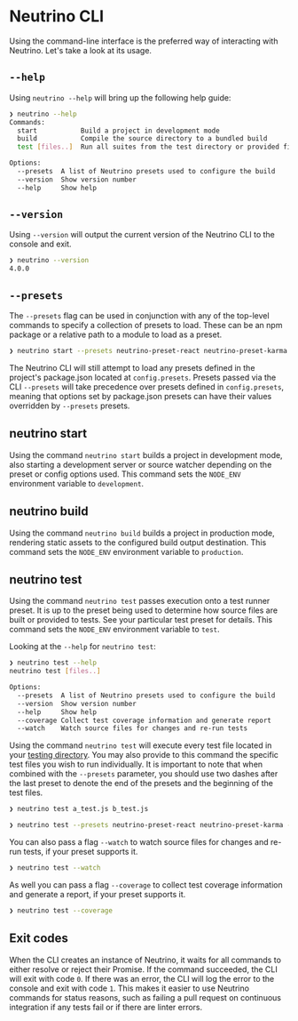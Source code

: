 # Neutrino CLI

Using the command-line interface is the preferred way of interacting with Neutrino. Let's take a look at its usage.

## `--help`

Using `neutrino --help` will bring up the following help guide:

```bash
❯ neutrino --help
Commands:
  start           Build a project in development mode
  build           Compile the source directory to a bundled build
  test [files..]  Run all suites from the test directory or provided files

Options:
  --presets  A list of Neutrino presets used to configure the build    [array] [default: []]
  --version  Show version number                                       [boolean]
  --help     Show help                                                 [boolean]
```

## `--version`

Using `--version` will output the current version of the Neutrino CLI to the console and exit.

```bash
❯ neutrino --version
4.0.0
```

## `--presets`

The `--presets` flag can be used in conjunction with any of the top-level commands to specify a collection of
presets to load. These can be an npm package or a relative path to a module to load as a preset.

```bash
❯ neutrino start --presets neutrino-preset-react neutrino-preset-karma
```

The Neutrino CLI will still attempt to load any presets defined in the project's package.json located at
`config.presets`. Presets passed via the CLI `--presets` will take precedence over presets defined in
`config.presets`, meaning that options set by package.json presets can have their values overridden by
`--presets` presets.

## neutrino start

Using the command `neutrino start` builds a project in development mode, also starting a development server or source
watcher depending on the preset or config options used. This command sets the `NODE_ENV` environment variable to
`development`.

## neutrino build

Using the command `neutrino build` builds a project in production mode, rendering static assets to the configured build
output destination. This command sets the `NODE_ENV` environment variable to `production`.

## neutrino test

Using the command `neutrino test` passes execution onto a test runner preset. It is up to the preset being used to
determine how source files are built or provided to tests. See your particular test preset for details. This
command sets the `NODE_ENV` environment variable to `test`.

Looking at the `--help` for `neutrino test`:

```bash
❯ neutrino test --help
neutrino test [files..]

Options:
  --presets  A list of Neutrino presets used to configure the build    [array] [default: []]
  --version  Show version number                                       [boolean]
  --help     Show help                                                 [boolean]
  --coverage Collect test coverage information and generate report     [boolean] [default: false]
  --watch    Watch source files for changes and re-run tests           [boolean] [default: false]
```

Using the command `neutrino test` will execute every test file located in your
[testing directory](/project-layout#Testing). You may also provide to this command the specific test files you wish
to run individually. It is important to note that when combined with the `--presets` parameter, you should use two
dashes after the last preset to denote the end of the presets and the beginning of the test files.

```bash
❯ neutrino test a_test.js b_test.js
```

```bash
❯ neutrino test --presets neutrino-preset-react neutrino-preset-karma -- a_test.js b_test.js
```

You can also pass a flag `--watch` to watch source files for changes and re-run tests, if your preset supports it.

```bash
❯ neutrino test --watch
```

As well you can pass a flag `--coverage` to collect test coverage information and generate a report, if your preset
supports it.

```bash
❯ neutrino test --coverage
```


## Exit codes

When the CLI creates an instance of Neutrino, it waits for all commands to either resolve or reject their Promise.
If the command succeeded, the CLI will exit with code `0`. If there was an error, the CLI will log the error
to the console and exit with code `1`. This makes it easier to use Neutrino commands for status reasons, such
as failing a pull request on continuous integration if any tests fail or if there are linter errors.
